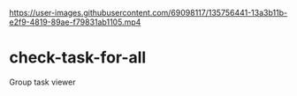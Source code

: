 

https://user-images.githubusercontent.com/69098117/135756441-13a3b11b-e2f9-4819-89ae-f79831ab1105.mp4

# check-task-for-all
Group task viewer
